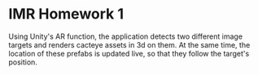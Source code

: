 # IMR Homework 1
Using Unity's AR function, the application detects two different image targets and renders cacteye assets in 3d on them. 
At the same time, the location of these prefabs is updated live, so that they follow the target's position.
